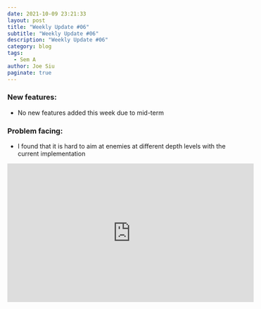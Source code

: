 ```yaml
---
date: 2021-10-09 23:21:33
layout: post
title: "Weekly Update #06"
subtitle: "Weekly Update #06"
description: "Weekly Update #06"
category: blog
tags:
  - Sem A
author: Joe Siu
paginate: true
---
```

### New features:

* No new features added this week due to mid-term

### Problem facing:

* I found that it is hard to aim at enemies at different depth levels with the current implementation

<iframe width="560" height="315" src="https://www.youtube.com/embed/a5_l9-oAODc" title="YouTube video player" frameborder="0" allow="accelerometer; autoplay; clipboard-write; encrypted-media; gyroscope; picture-in-picture" allowfullscreen></iframe>